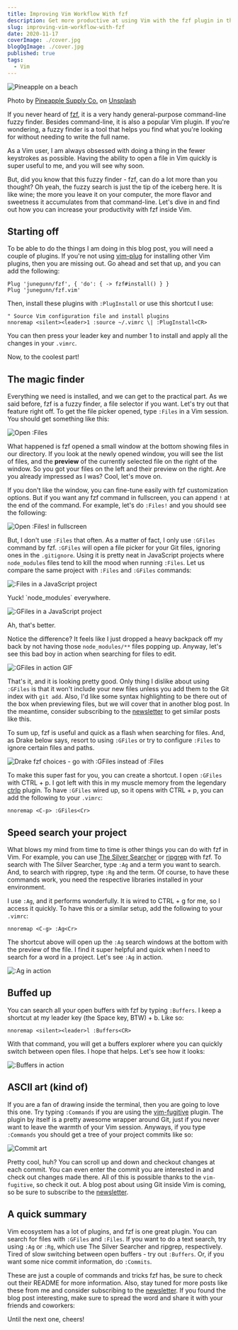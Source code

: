 ```yaml
---
title: Improving Vim Workflow With fzf
description: Get more productive at using Vim with the fzf plugin in this short tutorial.
slug: improving-vim-workflow-with-fzf
date: 2020-11-17
coverImage: ./cover.jpg
blogOgImage: ./cover.jpg
published: true
tags:
  - Vim
---
```


![Pineapple on a beach](./cover.jpg)

<div class="photo-caption">
<span>Photo by <a href="https://unsplash.com/@pineapple?utm_source=unsplash&amp;utm_medium=referral&amp;utm_content=creditCopyText">Pineapple Supply Co.</a> on <a href="https://unsplash.com/s/photos/improve-pineapple?utm_source=unsplash&amp;utm_medium=referral&amp;utm_content=creditCopyText">Unsplash</a></span>
</div>

If you never heard of [fzf](https://github.com/junegunn/fzf), it is a very
handy general-purpose command-line fuzzy finder. Besides command-line, it is
also a popular Vim plugin. If you're wondering, a fuzzy finder is a tool that
helps you find what you're looking for without needing to write the full name.

As a Vim user, I am always obsessed with doing a thing in the fewer keystrokes
as possible. Having the ability to open a file in Vim quickly is super useful to
me, and you will see why soon.

But, did you know that this fuzzy finder - fzf, can do a lot more than you
thought? Oh yeah, the fuzzy search is just the tip of the iceberg here.
It is like wine; the more you leave it on your computer, the more flavor and
sweetness it accumulates from that command-line. Let's dive in and find out how
you can increase your productivity with fzf inside Vim.

## Starting off

To be able to do the things I am doing in this blog post, you will need a couple of
plugins. If you're not using [vim-plug](https://github.com/junegunn/vim-plug)
for installing other Vim plugins, then you are missing out. Go ahead and set
that up, and you can add the following:

```vim
Plug 'junegunn/fzf', { 'do': { -> fzf#install() } }
Plug 'junegunn/fzf.vim'
```

Then, install these plugins with `:PlugInstall` or use this shortcut I use:

```vim
" Source Vim configuration file and install plugins
nnoremap <silent><leader>1 :source ~/.vimrc \| :PlugInstall<CR>
```

You can then press your leader key and number 1 to install and apply all the
changes in your `.vimrc`.

Now, to the coolest part!

## The magic finder

Everything we need is installed, and we can get to the practical part. As we
said before, fzf is a fuzzy finder, a file selector if you want. Let's try
out that feature right off. To get the file picker opened, type `:Files` in
a Vim session. You should get something like this:

![Open :Files](./open-files.png)

What happened is fzf opened a small window at the bottom showing files in our
directory. If you look at the newly opened window, you will see the list of
files, and the **preview** of the currently selected file on the right
of the window. So you got your files on the left and their preview on the
right. Are you already impressed as I was? Cool, let's move on.

If you don't like the window, you can fine-tune easily with fzf customization
options. But if you want any fzf command in fullscreen, you can append `!` at
the end of the command. For example, let's do `:Files!` and you should see the
following:

![Open :Files! in fullscreen](./open-files-fullscreen.png)

But, I don't use `:Files` that often. As a matter of fact, I only use
`:GFiles` command by fzf. `:GFiles` will open a file picker for your Git files,
ignoring ones in the `.gitignore`. Using it is pretty neat in JavaScript
projects where `node_modules` files tend to kill the mood when running
`:Files`. Let us compare the same project with `:Files` and `:GFiles` commands:

![:Files in a JavaScript project](./files-js-project.png)

<div class="photo-caption">
  Yuck! `node_modules` everywhere.
</div>

![:GFiles in a JavaScript project](./git-files-js-project.png)

<div class="photo-caption">
  Ah, that's better.
</div>

Notice the difference? It feels like I just dropped a heavy backpack off my
back by not having those `node_modules/**` files popping up. Anyway, let's see
this bad boy in action when searching for files to edit.

![:GFiles in action GIF](./gfiles-in-action.gif)

That's it, and it is looking pretty good. Only thing I dislike about using `:GFiles` is
that it won't include your new files unless you add them to the Git index with
`git add`. Also, I'd like some syntax highlighting to be there out of the box
when previewing files, but we will cover that in another blog post. In the
meantime, consider subscribing to the [newsletter](./newsletter) to get similar
posts like this.

To sum up, fzf is useful and quick as a flash when searching for files. And, as
Drake below says, resort to using `:GFiles` or try to configure `:Files` to
ignore certain files and paths.

![Drake fzf choices - go with :GFiles instead of :Files](./drake-no-files-yes-gfiles.jpg)

To make this super fast for you, you can create a shortcut. I open `:GFiles`
with CTRL + p. I got left with this in my muscle memory from the legendary
[ctrlp](https://github.com/kien/ctrlp.vim) plugin. To have `:GFiles` wired
up, so it opens with CTRL + p, you can add the following to your `.vimrc`:

```vim
nnoremap <C-p> :GFiles<Cr>
```

## Speed search your project

What blows my mind from time to time is other things you can do with fzf in
Vim. For example, you can use
[The Silver Searcher](https://github.com/ggreer/the_silver_searcher)
or
[ripgrep](https://github.com/BurntSushi/ripgrep) with fzf.
To search with The Silver Searcher, type `:Ag` and a term you want to
search. And, to search with ripgrep, type `:Rg` and the term. Of course, to
have these commands work, you need the respective libraries installed in your
environment.

I use `:Ag`, and it performs wonderfully. It is wired to CTRL + g for me,
so I access it quickly. To have this or a similar setup, add the following
to your `.vimrc`:

```vim
nnoremap <C-g> :Ag<Cr>
```

The shortcut above will open up the `:Ag` search windows at the bottom with the
preview of the file. I find it super helpful and quick when I need to search
for a word in a project. Let's see `:Ag` in action.

![:Ag in action](./ag-in-action.gif)

## Buffed up

You can search all your open buffers with fzf by typing `:Buffers`. I keep a
shortcut at my leader key (the Space key, BTW) + b. Like so:

```vim
nnoremap <silent><leader>l :Buffers<CR>
```

With that command, you will get a buffers explorer where you can quickly switch
between open files. I hope that helps. Let's see how it looks:

![:Buffers in action](./buffers.png)

## ASCII art (kind of)

If you are a fan of drawing inside the terminal, then you are going to love this one.
Try typing `:Commands` if you are using the [vim-fugitive](https://github.com/tpope/vim-fugitive) plugin.
The plugin by itself is a pretty awesome wrapper around Git, just if you
never want to leave the warmth of your Vim session. Anyways, if you type
`:Commands` you should get a tree of your project commits like so:

![Commit art](./commits-art.png)

Pretty cool, huh? You can scroll up and down and checkout changes at each
commit. You can even enter the commit you are interested in and check out
changes made there. All of this is possible thanks to the `vim-fugitive`, so check
it out. A blog post about using Git inside Vim is coming, so be sure to
subscribe to the [newsletter](/newsletter).

## A quick summary

Vim ecosystem has a lot of plugins, and fzf is one great plugin. You can search
for files with `:GFiles` and `:Files`. If you want to do a text search, try using
`:Ag` or `:Rg`, which use The Silver Searcher and ripgrep, respectively. Tired of
slow switching between open buffers - try out `:Buffers`. Or, if you want some
nice commit information, do `:Commits`.

These are just a couple of commands and tricks fzf has, be sure to check out
their README for more information. Also, stay tuned for more posts like these
from me and consider subscribing to the [newsletter](/newsletter). If you found
the blog post interesting, make sure to spread the word and share it with
your friends and coworkers:

Until the next one, cheers!

